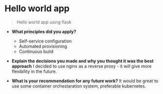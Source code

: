 # Hello world app

>Hello world app using flask


 - **What principles did you apply?**
     + Self-service configuration
     + Automated provisioning
     + Continuous build
   
 - **Explain the decisions you made and why you thought it was the best approach**
     I decided to use nginx as a reverse proxy - it will give more flexibility in the future.
 
 - **What is your recommendation for any future work?**
     It would be great to use some container orchestaration system, preferable kubernetes.
